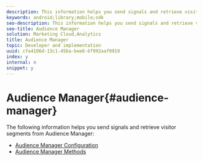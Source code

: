 ```yaml
---
description: This information helps you send signals and retrieve visitor segments from Audience Manager.
keywords: android;library;mobile;sdk
seo-description: This information helps you send signals and retrieve visitor segments from Audience Manager.
seo-title: Audience Manager
solution: Marketing Cloud,Analytics
title: Audience Manager
topic: Developer and implementation
uuid: cfa4106d-13c1-45ba-bee6-6f992aaf9919
index: y
internal: n
snippet: y
---
```


# Audience Manager{#audience-manager}

The following information helps you send signals and retrieve visitor segments from Audience Manager:

+ [Audience Manager Configuration](audience-manager/audiencemgmt.md)
+ [Audience Manager Methods](audience-manager/c-audience-manager-methods.md)
